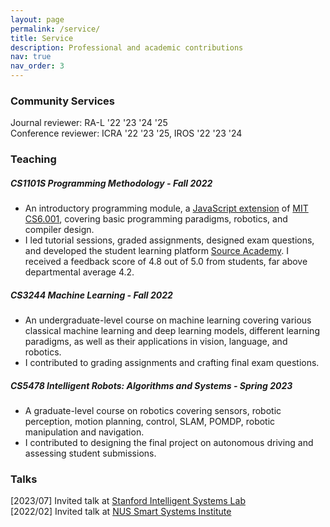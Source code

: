 ```yaml
---
layout: page
permalink: /service/
title: Service
description: Professional and academic contributions
nav: true
nav_order: 3
---
```


### Community Services
Journal reviewer: RA-L '22 '23 '24 '25 <br>
Conference reviewer: ICRA '22 '23 '25, IROS '22 '23 '24

### Teaching
##### CS1101S Programming Methodology - Fall 2022
- An introductory programming module, a [JavaScript extension](https://sourceacademy.org/sicpjs/index) of [MIT CS6.001](https://ocw.mit.edu/courses/6-0001-introduction-to-computer-science-and-programming-in-python-fall-2016/), covering basic programming paradigms, robotics, and compiler design. 
- I led tutorial sessions, graded assignments, designed exam questions, and developed the student learning platform [Source Academy](https://sourceacademy.org/playground). I received a feedback score of 4.8 out of 5.0 from students, far above departmental average 4.2.

##### CS3244 Machine Learning - Fall 2022
- An undergraduate-level course on machine learning covering various classical machine learning and deep learning models, different learning paradigms, as well as their applications in vision, language, and robotics.
- I contributed to grading assignments and crafting final exam questions.

##### CS5478  Intelligent Robots: Algorithms and Systems - Spring 2023
- A graduate-level course on robotics covering sensors, robotic perception, motion planning, control, SLAM, POMDP, robotic manipulation and navigation. 
- I contributed to designing the final project on autonomous driving and assessing student submissions.

### Talks
[2023/07] Invited talk at [Stanford Intelligent Systems Lab](https://sisl.stanford.edu/) <br>
[2022/02] Invited talk at [NUS Smart Systems Institute](https://ssi.nus.edu.sg/#research)
